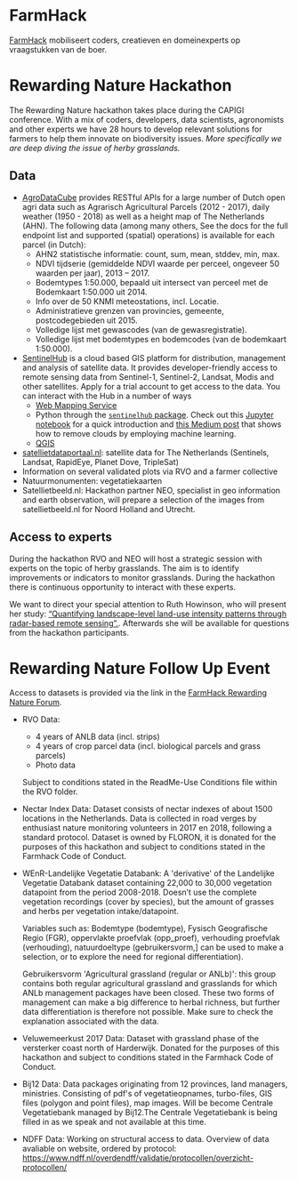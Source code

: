 # FarmHack

[FarmHack](https://www.farmhack.nl) mobiliseert coders, creatieven en domeinexperts op vraagstukken van de boer.

# Rewarding Nature Hackathon

The Rewarding Nature hackathon takes place during the CAPIGI conference. With a mix of  coders, developers, data scientists, agronomists and other experts we have 28 hours to develop relevant solutions for farmers to help them innovate on biodiversity issues. *More specifically we are deep diving the issue of herby grasslands.*

## Data 
- [AgroDataCube](http://agrodatacube.wur.nl) provides RESTful APIs for a large number of Dutch open agri data such as Agrarisch Agricultural Parcels (2012 - 2017), daily weather (1950 - 2018) as well as a height map of The Netherlands (AHN). The following data (among many others, See the docs for the full endpoint list and supported (spatial) operations) is available for each parcel (in Dutch):
  - AHN2 statistische informatie: count, sum, mean, stddev, min, max.
  - NDVI tijdserie (gemiddelde NDVI waarde per perceel, ongeveer 50 waarden per jaar), 2013 – 2017.
  - Bodemtypes 1:50.000, bepaald uit intersect van perceel met de Bodemkaart 1:50.000 uit 2014.
  - Info over de 50 KNMI meteostations, incl. Locatie.
  - Administratieve grenzen van provincies, gemeente, postcodegebieden uit 2015.
  - Volledige lijst met gewascodes (van de gewasregistratie).
  - Volledige lijst met bodemtypes en bodemcodes (van de bodemkaart 1:50.000).
- [SentinelHub](https://sentinel-hub.com/) is a cloud based GIS platform for distribution, management and analysis of satellite data. It provides developer-friendly access to remote sensing data from Sentinel-1, Sentinel-2, Landsat, Modis and other satellites.  Apply for a trial account to get access to the data. You can interact with the Hub in a number of ways
  - [Web Mapping Service](http://www.sentinel-hub.com/apps/wms/wms-integration-guide)
  - Python through the [`sentinelhub` package](https://medium.com/sentinel-hub/upgrading-the-sentinelhub-python-package-2665f9c10df). Check out this [Jupyter notebook](https://medium.com/sentinel-hub/lets-have-a-look-first-32ff13afce99) for a quick introduction and [this Medium post](https://medium.com/sentinel-hub/sentinel-hub-cloud-detector-s2cloudless-a67d263d3025) that shows how to remove clouds by employing machine learning. 
  - [QGIS](https://medium.com/sentinel-hub/control-sentinel-hub-from-within-qgis-2a83eb7f13db)
- [satellietdataportaal.nl](https://satellietdataportaal.nl/): satellite data for The Netherlands (Sentinels, Landsat, RapidEye, Planet Dove, TripleSat)
- Information on several validated plots via RVO and a farmer collective
- Natuurmonumenten: vegetatiekaarten
- Satellietbeeld.nl: Hackathon partner NEO, specialist in geo information and earth observation, will prepare a selection of the images from satellietbeeld.nl for Noord Holland and Utrecht. 

## Access to experts
During the hackathon RVO and NEO will host a strategic session with experts on the topic of herby grasslands. The aim is to identify improvements or indicators to monitor grasslands. During the hackathon there is continuous opportunity to interact with these experts.

We want to direct your special attention to Ruth Howinson, who will present her study: [“Quantifying landscape-level land-use intensity patterns through radar-based remote sensing”.](https://drive.google.com/file/d/1evfuyS0lLzuAEsGI1ZnugLm555w4yrt1/view). Afterwards she will be available for questions from the hackathon participants.


# Rewarding Nature Follow Up Event
Access to datasets is provided via the link in the [FarmHack Rewarding Nature Forum](https://forum.farmhack.nl/t/data-rewarding-nature-follow-up-event/97). 

- RVO Data:
  - 4 years of ANLB data (incl. strips)
  - 4 years of crop parcel data (incl. biological parcels and grass parcels)
  - Photo data
  
  Subject to conditions stated in the ReadMe-Use Conditions file within the RVO folder.
    
- Nectar Index Data: Dataset consists of nectar indexes of about 1500 locations in the Netherlands. Data is collected in road verges by enthusiast nature monitoring volunteers in 2017 en 2018, following a standard protocol. Dataset is owned by FLORON, it is donated for the purposes of this hackathon and subject to conditions stated in the Farmhack Code of Conduct. 

- WEnR-Landelijke Vegetatie Databank: A 'derivative' of the Landelijke Vegetatie Databank dataset containing 22,000 to 30,000 vegetation datapoint from the period 2008-2018. Doesn’t use the complete vegetation recordings (cover by species), but the amount of grasses and herbs per vegetation intake/datapoint.

  Variables such as: Bodemtype (bodemtype), Fysisch Geografische Regio (FGR), oppervlakte proefvlak (opp_proef), verhouding proefvlak  (verhouding), natuurdoeltype (gebruikersvorm,] can be used to make a selection, or to explore the need for regional differentiation).

  Gebruikersvorm 'Agricultural grassland (regular or ANLb)': this group contains both regular agricultural grassland and grasslands for which ANLb management packages have been closed. These two forms of management can make a big difference to herbal richness, but further data differentiation is therefore not possible. Make sure to check the explanation associated with the data. 

- Veluwemeerkust 2017 Data: Dataset with grassland phase of the versterker coast north of Harderwijk. Donated for the purposes of this hackathon and subject to conditions stated in the Farmhack Code of Conduct.

- Bij12 Data: Data packages originating from 12 provinces, land managers, ministries. Consisting of pdf's of vegetatieopnames, turbo-files, GIS files (polygon and point files), map images. Will be become Centrale Vegetatiebank managed by Bij12.The Centrale Vegetatiebank is being filled in as we speak and not available at this time.

- NDFF Data: Working on structural access to data. Overview of data avaliable on website, ordered by protocol: https://www.ndff.nl/overdendff/validatie/protocollen/overzicht-protocollen/




